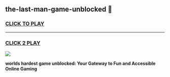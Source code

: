 
## the-last-man-game-unblocked 👋
<h3>
<a href="https://premium.freeplayer.one?title=the-last-man-game-unblocked&ref=14F">CLICK TO PLAY</a></h3>
<hr>

<h3>
<a href="https://premium.freeplayer.one?title=the-last-man-game-unblocked&ref=14F">CLICK 2 PLAY</a>
  
</h3>

<a href="https://premium.freeplayer.one?title=the-last-man-game-unblocked&ref=12F/"><img src="https://clearcache.store/games.png"></a>


**worlds hardest game unblocked: Your Gateway to Fun and Accessible Online Gaming**
